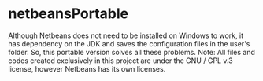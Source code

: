 # netbeansPortable
Although Netbeans does not need to be installed on Windows to work, it has dependency on the JDK and saves the configuration files in the user's folder. So, this portable version solves all these problems. Note: All files and codes created exclusively in this project are under the GNU / GPL v.3 license, however Netbeans has its own licenses.
